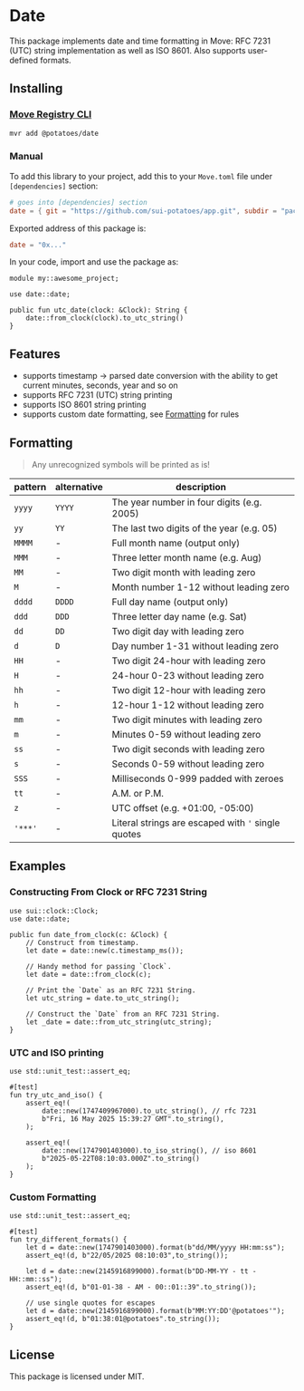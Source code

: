 # Date

This package implements date and time formatting in Move: RFC 7231 (UTC) string implementation
as well as ISO 8601. Also supports user-defined formats.

## Installing

### [Move Registry CLI](https://docs.suins.io/move-registry)

```bash
mvr add @potatoes/date
```

### Manual

To add this library to your project, add this to your `Move.toml` file under
`[dependencies]` section:

```toml
# goes into [dependencies] section
date = { git = "https://github.com/sui-potatoes/app.git", subdir = "packages/date", rev = "date@v1" }
```

Exported address of this package is:

```toml
date = "0x..."
```

In your code, import and use the package as:

```move
module my::awesome_project;

use date::date;

public fun utc_date(clock: &Clock): String {
    date::from_clock(clock).to_utc_string()
}
```

## Features

-   supports timestamp -> parsed date conversion with the ability to get current
    minutes, seconds, year and so on
-   supports RFC 7231 (UTC) string printing
-   supports ISO 8601 string printing
-   supports custom date formatting, see [Formatting](#formatting) for rules

## Formatting

> Any unrecognized symbols will be printed as is!

| pattern | alternative | description                                        |
| ------- | ----------- | -------------------------------------------------- |
| `yyyy`  | `YYYY`      | The year number in four digits (e.g. 2005)         |
| `yy`    | `YY`        | The last two digits of the year (e.g. 05)          |
| `MMMM`  | -           | Full month name (output only)                      |
| `MMM`   | -           | Three letter month name (e.g. Aug)                 |
| `MM`    | -           | Two digit month with leading zero                  |
| `M`     | -           | Month number 1-12 without leading zero             |
| `dddd`  | `DDDD`      | Full day name (output only)                        |
| `ddd`   | `DDD`       | Three letter day name (e.g. Sat)                   |
| `dd`    | `DD`        | Two digit day with leading zero                    |
| `d`     | `D`         | Day number 1-31 without leading zero               |
| `HH`    | -           | Two digit 24-hour with leading zero                |
| `H`     | -           | 24-hour 0-23 without leading zero                  |
| `hh`    | -           | Two digit 12-hour with leading zero                |
| `h`     | -           | 12-hour 1-12 without leading zero                  |
| `mm`    | -           | Two digit minutes with leading zero                |
| `m`     | -           | Minutes 0-59 without leading zero                  |
| `ss`    | -           | Two digit seconds with leading zero                |
| `s`     | -           | Seconds 0-59 without leading zero                  |
| `SSS`   | -           | Milliseconds 0-999 padded with zeroes              |
| `tt`    | -           | A.M. or P.M.                                       |
| `z`     | -           | UTC offset (e.g. +01:00, -05:00)                   |
| `'***'` | -           | Literal strings are escaped with `'` single quotes |

## Examples

### Constructing From Clock or RFC 7231 String

```move
use sui::clock::Clock;
use date::date;

public fun date_from_clock(c: &Clock) {
    // Construct from timestamp.
    let date = date::new(c.timestamp_ms());

    // Handy method for passing `Clock`.
    let date = date::from_clock(c);

    // Print the `Date` as an RFC 7231 String.
    let utc_string = date.to_utc_string();

    // Construct the `Date` from an RFC 7231 String.
    let _date = date::from_utc_string(utc_string);
}
```

### UTC and ISO printing

```move
use std::unit_test::assert_eq;

#[test]
fun try_utc_and_iso() {
    assert_eq!(
        date::new(1747409967000).to_utc_string(), // rfc 7231
        b"Fri, 16 May 2025 15:39:27 GMT".to_string(),
    );

    assert_eq!(
        date::new(1747901403000).to_iso_string(), // iso 8601
        b"2025-05-22T08:10:03.000Z".to_string()
    );
}
```

### Custom Formatting

```move
use std::unit_test::assert_eq;

#[test]
fun try_different_formats() {
    let d = date::new(1747901403000).format(b"dd/MM/yyyy HH:mm:ss");
    assert_eq!(d, b"22/05/2025 08:10:03",to_string());

    let d = date::new(2145916899000).format(b"DD-MM-YY - tt - HH::mm::ss");
    assert_eq!(d, b"01-01-38 - AM - 00::01::39".to_string());

    // use single quotes for escapes
    let d = date::new(2145916899000).format(b"MM:YY:DD'@potatoes'");
    assert_eq!(d, b"01:38:01@potatoes".to_string());
}
```

## License

This package is licensed under MIT.
